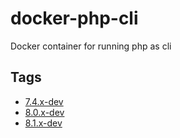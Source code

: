 # docker-php-cli
Docker container for running php as cli

## Tags
* [7.4.x-dev](https://github.com/ftpcory/docker-php-cli/tree/7.4.x-dev)
* [8.0.x-dev](https://github.com/ftpcory/docker-php-cli/tree/8.0.x-dev)
* [8.1.x-dev](https://github.com/ftpcory/docker-php-cli/tree/8.1.x-dev)
